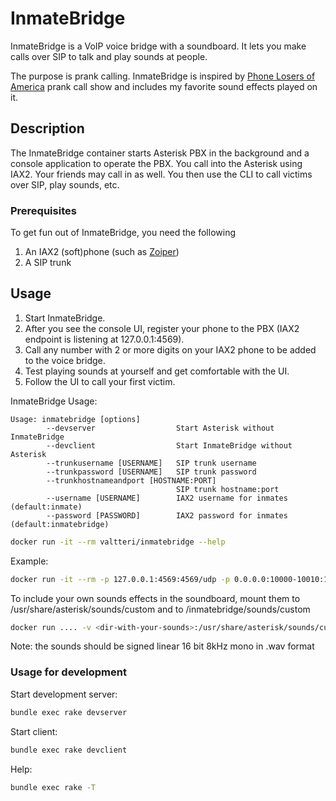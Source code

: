# InmateBridge

InmateBridge is a VoIP voice bridge with a soundboard. It lets you make calls over SIP to talk and play sounds at people.

The purpose is prank calling. InmateBridge is inspired by [Phone Losers of America](https://phonelosers.com/) prank call show and includes my favorite sound effects played on it.

## Description

The InmateBridge container starts Asterisk PBX in the background and a console application to operate the PBX.
You call into the Asterisk using IAX2. Your friends may call in as well.
You then use the CLI to call victims over SIP, play sounds, etc.

### Prerequisites

To get fun out of InmateBridge, you need the following

1. An IAX2 (soft)phone (such as [Zoiper](https://www.zoiper.com/))
2. A SIP trunk

## Usage

1. Start InmateBridge.
2. After you see the console UI, register your phone to the PBX (IAX2 endpoint is listening at 127.0.0.1:4569).
3. Call any number with 2 or more digits on your IAX2 phone to be added to the voice bridge.
4. Test playing sounds at yourself and get comfortable with the UI.
5. Follow the UI to call your first victim.

InmateBridge Usage:

```text
Usage: inmatebridge [options]
        --devserver                  Start Asterisk without InmateBridge
        --devclient                  Start InmateBridge without Asterisk
        --trunkusername [USERNAME]   SIP trunk username
        --trunkpassword [USERNAME]   SIP trunk password
        --trunkhostnameandport [HOSTNAME:PORT]
                                     SIP trunk hostname:port
        --username [USERNAME]        IAX2 username for inmates (default:inmate)
        --password [PASSWORD]        IAX2 password for inmates (default:inmatebridge)
```

```bash
docker run -it --rm valtteri/inmatebridge --help
```

Example:

```bash
docker run -it --rm -p 127.0.0.1:4569:4569/udp -p 0.0.0.0:10000-10010:10000-10010/udp valtteri/inmatebridge --trunkusername username --trunkpassword password --trunkhostnameandport 192.168.0.1:5060
```

To include your own sounds effects in the soundboard, mount them to /usr/share/asterisk/sounds/custom and to /inmatebridge/sounds/custom
```bash
docker run .... -v <dir-with-your-sounds>:/usr/share/asterisk/sounds/custom -v <dir-with-your-sounds>:/inmatebridge/sounds/custom
```
Note: the sounds should be signed linear 16 bit 8kHz mono in .wav format

### Usage for development

Start development server:

```bash
bundle exec rake devserver
```

Start client:

```bash
bundle exec rake devclient
```

Help:

```bash
bundle exec rake -T
```

